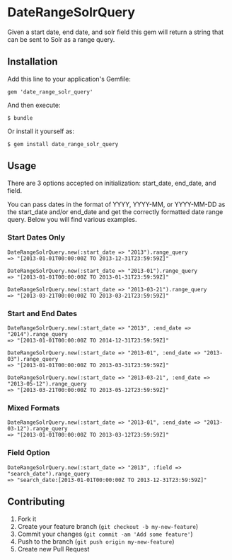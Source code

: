 # DateRangeSolrQuery

Given a start date, end date, and solr field this gem will return a string that can be sent to Solr as a range query.

## Installation

Add this line to your application's Gemfile:

    gem 'date_range_solr_query'

And then execute:

    $ bundle

Or install it yourself as:

    $ gem install date_range_solr_query

## Usage

There are 3 options accepted on initialization: start_date, end_date, and field.

You can pass dates in the format of YYYY, YYYY-MM, or YYYY-MM-DD as the start_date and/or end_date and get the correctly formatted date range query.  Below you will find various examples.

### Start Dates Only

    DateRangeSolrQuery.new(:start_date => "2013").range_query
    => "[2013-01-01T00:00:00Z TO 2013-12-31T23:59:59Z]"

    DateRangeSolrQuery.new(:start_date => "2013-01").range_query
    => "[2013-01-01T00:00:00Z TO 2013-01-31T23:59:59Z]"

    DateRangeSolrQuery.new(:start_date => "2013-03-21").range_query
    => "[2013-03-21T00:00:00Z TO 2013-03-21T23:59:59Z]"
    
    
### Start and End Dates

    DateRangeSolrQuery.new(:start_date => "2013", :end_date => "2014").range_query
    => "[2013-01-01T00:00:00Z TO 2014-12-31T23:59:59Z]"

    DateRangeSolrQuery.new(:start_date => "2013-01", :end_date => "2013-03").range_query
    => "[2013-01-01T00:00:00Z TO 2013-03-31T23:59:59Z]"

    DateRangeSolrQuery.new(:start_date => "2013-03-21", :end_date => "2013-05-12").range_query
    => "[2013-03-21T00:00:00Z TO 2013-05-12T23:59:59Z]"


### Mixed Formats

    DateRangeSolrQuery.new(:start_date => "2013-01", :end_date => "2013-03-12").range_query
    => "[2013-01-01T00:00:00Z TO 2013-03-12T23:59:59Z]"
    
### Field Option

    DateRangeSolrQuery.new(:start_date => "2013", :field => "search_date").range_query
    => "search_date:[2013-01-01T00:00:00Z TO 2013-12-31T23:59:59Z]"

## Contributing

1. Fork it
2. Create your feature branch (`git checkout -b my-new-feature`)
3. Commit your changes (`git commit -am 'Add some feature'`)
4. Push to the branch (`git push origin my-new-feature`)
5. Create new Pull Request
